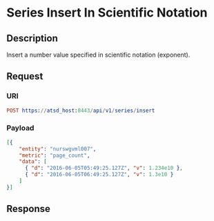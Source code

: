 # Series Insert In Scientific Notation

## Description

Insert a number value specified in scientific notation (exponent).  

## Request

### URI

```elm
POST https://atsd_host:8443/api/v1/series/insert
```

### Payload
```json
[{
    "entity": "nurswgvml007",
    "metric": "page_count",
    "data": [
	  { "d": "2016-06-05T05:49:25.127Z", "v": 1.234e10 },
	  { "d": "2016-06-05T06:49:25.127Z", "v": 1.3e10 }
    ]
}]
```

## Response
```
```
